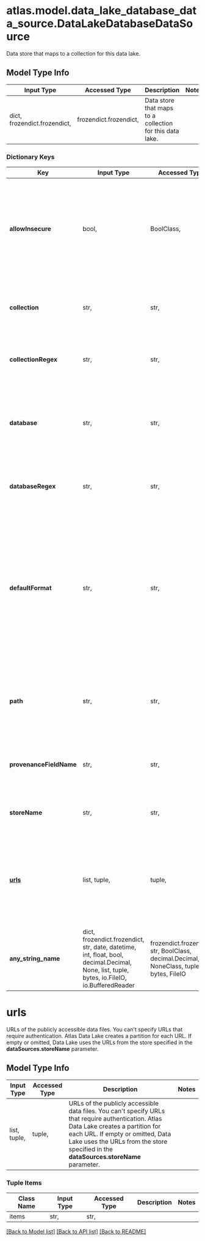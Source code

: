 # atlas.model.data_lake_database_data_source.DataLakeDatabaseDataSource

Data store that maps to a collection for this data lake.

## Model Type Info
Input Type | Accessed Type | Description | Notes
------------ | ------------- | ------------- | -------------
dict, frozendict.frozendict,  | frozendict.frozendict,  | Data store that maps to a collection for this data lake. | 

### Dictionary Keys
Key | Input Type | Accessed Type | Description | Notes
------------ | ------------- | ------------- | ------------- | -------------
**allowInsecure** | bool,  | BoolClass,  | Flag that validates the scheme in the specified URLs. If &#x60;true&#x60;, allows insecure &#x60;HTTP&#x60; scheme, doesn&#x27;t verify the server&#x27;s certificate chain and hostname, and accepts any certificate with any hostname presented by the server. If &#x60;false&#x60;, allows secure &#x60;HTTPS&#x60; scheme only. | [optional] if omitted the server will use the default value of False
**collection** | str,  | str,  | Human-readable label that identifies the collection in the database. For creating a wildcard (&#x60;*&#x60;) collection, you must omit this parameter. | [optional] 
**collectionRegex** | str,  | str,  | Regex pattern to use for creating the wildcard (*) collection. To learn more about the regex syntax, see [Go programming language](https://pkg.go.dev/regexp). | [optional] 
**database** | str,  | str,  | Human-readable label that identifies the database, which contains the collection in the cluster. You must omit this parameter to generate wildcard (&#x60;*&#x60;) collections for dynamically generated databases. | [optional] 
**databaseRegex** | str,  | str,  | Regex pattern to use for creating the wildcard (*) database. To learn more about the regex syntax, see [Go programming language](https://pkg.go.dev/regexp). | [optional] 
**defaultFormat** | str,  | str,  | File format that MongoDB Cloud uses if it encounters a file without a file extension while searching **storeName**. | [optional] must be one of [".avro", ".avro.bz2", ".avro.gz", ".bson", ".bson.bz2", ".bson.gz", ".bsonx", ".csv", ".csv.bz2", ".csv.gz", ".json", ".json.bz2", ".json.gz", ".orc", ".parquet", ".tsv", ".tsv.bz2", ".tsv.gz", ] 
**path** | str,  | str,  | File path that controls how MongoDB Cloud searches for and parses files in the **storeName** before mapping them to a collection.Specify &#x60;&#x60;/&#x60;&#x60; to capture all files and folders from the &#x60;&#x60;prefix&#x60;&#x60; path. | [optional] 
**provenanceFieldName** | str,  | str,  | Name for the field that includes the provenance of the documents in the results. MongoDB Cloud returns different fields in the results for each supported provider. | [optional] 
**storeName** | str,  | str,  | Human-readable label that identifies the data store that MongoDB Cloud maps to the collection. | [optional] 
**[urls](#urls)** | list, tuple,  | tuple,  | URLs of the publicly accessible data files. You can&#x27;t specify URLs that require authentication. Atlas Data Lake creates a partition for each URL. If empty or omitted, Data Lake uses the URLs from the store specified in the **dataSources.storeName** parameter. | [optional] 
**any_string_name** | dict, frozendict.frozendict, str, date, datetime, int, float, bool, decimal.Decimal, None, list, tuple, bytes, io.FileIO, io.BufferedReader | frozendict.frozendict, str, BoolClass, decimal.Decimal, NoneClass, tuple, bytes, FileIO | any string name can be used but the value must be the correct type | [optional]

# urls

URLs of the publicly accessible data files. You can't specify URLs that require authentication. Atlas Data Lake creates a partition for each URL. If empty or omitted, Data Lake uses the URLs from the store specified in the **dataSources.storeName** parameter.

## Model Type Info
Input Type | Accessed Type | Description | Notes
------------ | ------------- | ------------- | -------------
list, tuple,  | tuple,  | URLs of the publicly accessible data files. You can&#x27;t specify URLs that require authentication. Atlas Data Lake creates a partition for each URL. If empty or omitted, Data Lake uses the URLs from the store specified in the **dataSources.storeName** parameter. | 

### Tuple Items
Class Name | Input Type | Accessed Type | Description | Notes
------------- | ------------- | ------------- | ------------- | -------------
items | str,  | str,  |  | 

[[Back to Model list]](../../README.md#documentation-for-models) [[Back to API list]](../../README.md#documentation-for-api-endpoints) [[Back to README]](../../README.md)

